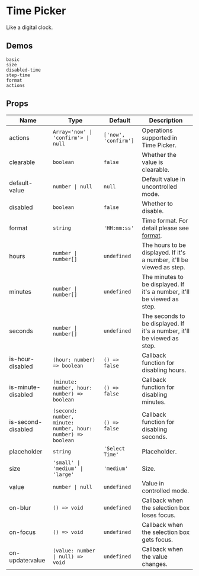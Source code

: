 # Time Picker

Like a digital clock.

## Demos

```demo
basic
size
disabled-time
step-time
format
actions
```

## Props

| Name | Type | Default | Description |
| --- | --- | --- | --- |
| actions | `Array<'now' \| 'confirm'> \| null` | `['now', 'confirm']` | Operations supported in Time Picker. |
| clearable | `boolean` | `false` | Whether the value is clearable. |
| default-value | `number \| null` | `null` | Default value in uncontrolled mode. |
| disabled | `boolean` | `false` | Whether to disable. |
| format | `string` | `'HH:mm:ss'` | Time format. For detail please see [format](https://date-fns.org/v2.23.0/docs/format). |
| hours | `number \| number[]` | `undefined` | The hours to be displayed. If it's a number, it'll be viewed as step. |
| minutes | `number \| number[]` | `undefined` | The minutes to be displayed. If it's a number, it'll be viewed as step. |
| seconds | `number \| number[]` | `undefined` | The seconds to be displayed. If it's a number, it'll be viewed as step. |
| is-hour-disabled | `(hour: number) => boolean` | `() => false` | Callback function for disabling hours. |
| is-minute-disabled | `(minute: number, hour: number) => boolean` | `() => false` | Callback function for disabling minutes. |
| is-second-disabled | `(second: number, minute: number, hour: number) => boolean` | `() => false` | Callback function for disabling seconds. |
| placeholder | `string` | `'Select Time'` | Placeholder. |
| size | `'small' \| 'medium' \| 'large'` | `'medium'` | Size. |
| value | `number \| null` | `undefined` | Value in controlled mode. |
| on-blur | `() => void` | `undefined` | Callback when the selection box loses focus. |
| on-focus | `() => void` | `undefined` | Callback when the selection box gets focus. |
| on-update:value | `(value: number \| null) => void` | `undefined` | Callback when the value changes. |
